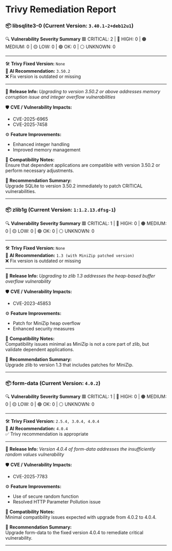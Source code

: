 # Trivy Remediation Report


### 📦 libsqlite3-0 (Current Version: `3.40.1-2+deb12u1`)

🔍 **Vulnerability Severity Summary**
🟥 CRITICAL: 2 | 🔴 HIGH: 0 | 🟠 MEDIUM: 0 | 🟡 LOW: 0 | 🟢 OK: 0 | ⚪ UNKNOWN: 0

---

🛠️ **Trivy Fixed Version:** `None`  
🤖 **AI Recommendation:** `3.50.2`  
❌ Fix version is outdated or missing

---

📅 **Release Info:** *Upgrading to version 3.50.2 or above addresses memory corruption issue and integer overflow vulnerabilities*

🛡️ **CVE / Vulnerability Impacts:**
- CVE-2025-6965
- CVE-2025-7458


⚙️ **Feature Improvements:**
- Enhanced integer handling
- Improved memory management


🧪 **Compatibility Notes:**  
Ensure that dependent applications are compatible with version 3.50.2 or perform necessary adjustments.

🧠 **Recommendation Summary:**  
Upgrade SQLite to version 3.50.2 immediately to patch CRITICAL vulnerabilities.

---

### 📦 zlib1g (Current Version: `1:1.2.13.dfsg-1`)

🔍 **Vulnerability Severity Summary**
🟥 CRITICAL: 1 | 🔴 HIGH: 0 | 🟠 MEDIUM: 0 | 🟡 LOW: 0 | 🟢 OK: 0 | ⚪ UNKNOWN: 0

---

🛠️ **Trivy Fixed Version:** `None`  
🤖 **AI Recommendation:** `1.3 (with MiniZip patched version)`  
❌ Fix version is outdated or missing

---

📅 **Release Info:** *Upgrading to zlib 1.3 addresses the heap-based buffer overflow vulnerability*

🛡️ **CVE / Vulnerability Impacts:**
- CVE-2023-45853


⚙️ **Feature Improvements:**
- Patch for MiniZip heap overflow
- Enhanced security measures


🧪 **Compatibility Notes:**  
Compatibility issues minimal as MiniZip is not a core part of zlib, but validate dependent applications.

🧠 **Recommendation Summary:**  
Upgrade zlib to version 1.3 that includes patches for MiniZip.

---

### 📦 form-data (Current Version: `4.0.2`)

🔍 **Vulnerability Severity Summary**
🟥 CRITICAL: 1 | 🔴 HIGH: 0 | 🟠 MEDIUM: 0 | 🟡 LOW: 0 | 🟢 OK: 0 | ⚪ UNKNOWN: 0

---

🛠️ **Trivy Fixed Version:** `2.5.4, 3.0.4, 4.0.4`  
🤖 **AI Recommendation:** `4.0.4`  
✅ Trivy recommendation is appropriate

---

📅 **Release Info:** *Version 4.0.4 of form-data addresses the insufficiently random values vulnerability*

🛡️ **CVE / Vulnerability Impacts:**
- CVE-2025-7783


⚙️ **Feature Improvements:**
- Use of secure random function
- Resolved HTTP Parameter Pollution issue


🧪 **Compatibility Notes:**  
Minimal compatibility issues expected with upgrade from 4.0.2 to 4.0.4.

🧠 **Recommendation Summary:**  
Upgrade form-data to the fixed version 4.0.4 to remediate critical vulnerability.

---
